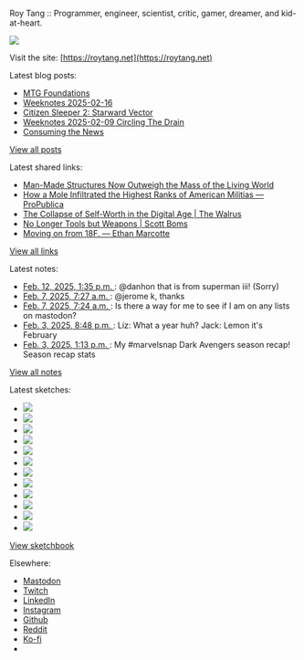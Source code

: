 Roy Tang :: Programmer, engineer, scientist, critic, gamer, dreamer, and kid-at-heart.

![](https://roytang.net/static/img/profile.jpg)

Visit the site: [https://roytang.net](https://roytang.net)

Latest blog posts:

- [MTG Foundations](https://roytang.net/2025/02/mtg-foundations/)
- [Weeknotes 2025-02-16](https://roytang.net/2025/02/weeknotes-02-16/)
- [Citizen Sleeper 2: Starward Vector](https://roytang.net/2025/02/citizen-sleeper-2/)
- [Weeknotes 2025-02-09 Circling The Drain](https://roytang.net/2025/02/weeknotes-02-09/)
- [Consuming the News](https://roytang.net/2025/02/consuming-news/)

[View all posts](https://roytang.net/blog)

Latest shared links:

- [Man-Made Structures Now Outweigh the Mass of the Living World](https://roytang.net/2025/02/668ceac7b2a9b613daa6f4952b869961/)
- [How a Mole Infiltrated the Highest Ranks of American Militias — ProPublica](https://roytang.net/2025/02/34c79bcbf78547f6923f303691102bc6/)
- [The Collapse of Self-Worth in the Digital Age | The Walrus](https://roytang.net/2025/02/e5859a41e4a12d6b018f7471d707b274/)
- [No Longer Tools but Weapons | Scott Boms](https://roytang.net/2025/02/2750c99360bea6a4d024081746f4b344/)
- [Moving on from 18F. — Ethan Marcotte](https://roytang.net/2025/02/defc69d6eff2e72555b3d26210b08651/)

[View all links](https://roytang.net/links)

Latest notes:

- [Feb. 12, 2025, 1:35 p.m. ](https://roytang.net/2025/02/113989291811261811/): @danhon that is from superman iii! (Sorry)
- [Feb. 7, 2025, 7:27 a.m. ](https://roytang.net/2025/02/113959530653000406/): @jerome k, thanks
- [Feb. 7, 2025, 7:24 a.m. ](https://roytang.net/2025/02/113959517617315522/): Is there a way for me to see if I am on any lists on mastodon?
- [Feb. 3, 2025, 8:48 p.m. ](https://roytang.net/2025/02/113940030140368161/): Liz: What a year huh? Jack: Lemon it&#x27;s February
- [Feb. 3, 2025, 1:13 p.m. ](https://roytang.net/2025/02/113938242629789627/): My #marvelsnap Dark Avengers season recap! Season recap stats

[View all notes](https://roytang.net/notes)

Latest sketches:


- ![](https://roytang.net/media/cache/32/e6/32e6bccc49e8369f7e33d4b393e24821.jpg)
- ![](https://roytang.net/media/cache/6d/bb/6dbb65d9198fe1692eed00385ef079c4.jpg)
- ![](https://roytang.net/media/cache/55/78/5578c142afd534e31f9723865e041b14.jpg)
- ![](https://roytang.net/media/cache/11/0b/110b905affbef32264adf4c2f7a3e608.jpg)
- ![](https://roytang.net/media/cache/60/c6/60c68c0db7d473687683874eb35fb4f8.jpg)
- ![](https://roytang.net/media/cache/55/80/5580f7da860316f676969d8b08f2066f.jpg)
- ![](https://roytang.net/media/cache/de/79/de796fdabfe4c65636e385f4dabe7d7d.jpg)
- ![](https://roytang.net/media/cache/f2/b0/f2b07114ca00b8f1da1d37307ce9d52b.jpg)
- ![](https://roytang.net/media/cache/ba/d5/bad5f72b2a016bb45c230ceffd2dc203.jpg)
- ![](https://roytang.net/media/cache/97/f4/97f4800a23c3d65586f62a9904baf15c.jpg)
- ![](https://roytang.net/media/cache/98/b7/98b731ba93be900ebd53bfd8fb391b40.jpg)
- ![](https://roytang.net/media/cache/88/e5/88e59dd5a9e6be8fc0b0d50b79e15161.jpg)

[View sketchbook](https://roytang.net/albums/sketchbook)


Elsewhere:

- [Mastodon](https://indieweb.social/@roytang)
- [Twitch](https://twitch.tv/twitchyroy)
- [LinkedIn](https://www.linkedin.com/in/roytang)
- [Instagram](https://instagram.com/roytang0400)
- [Github](https://github.com/roytang)
- [Reddit](https://reddit.com/u/hungryroy)
- [Ko-fi](https://ko-fi.com/roytang)
- [](mailto:hello@roytang.net)